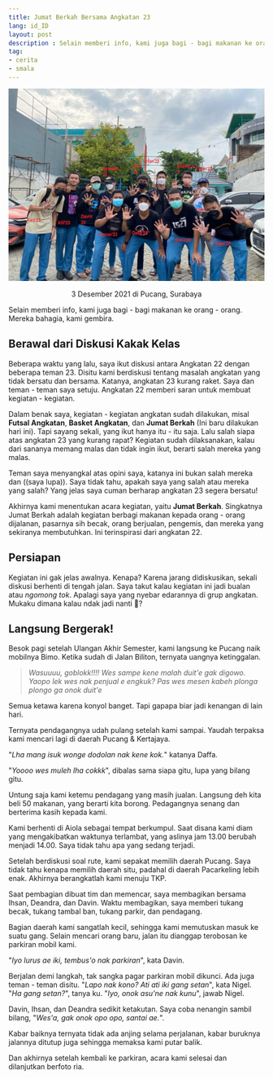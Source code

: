 ```yaml
---
title: Jumat Berkah Bersama Angkatan 23
lang: id_ID
layout: post
description : Selain memberi info, kami juga bagi - bagi makanan ke orang - orang. Mereka bahagia, kami gembira. 
tag: 
- cerita
- smala
---
```

![](/media/jumatberkah.jpeg)
<center><p>3 Desember 2021 di Pucang, Surabaya</p></center>

Selain memberi info, kami juga bagi - bagi makanan ke orang - orang. Mereka bahagia, kami gembira.

## Berawal dari Diskusi Kakak Kelas
Beberapa waktu yang lalu, saya ikut diskusi antara Angkatan 22 dengan beberapa teman 23. Disitu kami berdiskusi tentang masalah angkatan yang tidak bersatu dan bersama. Katanya, angkatan 23 kurang raket. Saya dan teman - teman saya setuju. Angkatan 22 memberi saran untuk membuat kegiatan - kegiatan.

Dalam benak saya, kegiatan - kegiatan angkatan sudah dilakukan, misal **Futsal Angkatan**, **Basket Angkatan**, dan **Jumat Berkah** (Ini baru dilakukan hari ini). Tapi sayang sekali, yang ikut hanya itu - itu saja. Lalu salah siapa atas angkatan 23 yang kurang rapat? Kegiatan sudah dilaksanakan, kalau dari sananya memang malas dan tidak ingin ikut, berarti salah mereka yang malas.

Teman saya menyangkal atas opini saya, katanya ini bukan salah mereka dan ((saya lupa)). Saya tidak tahu, apakah saya yang salah atau mereka yang salah? Yang jelas saya cuman berharap angkatan 23 segera bersatu!

Akhirnya kami menentukan acara kegiatan, yaitu **Jumat Berkah**. Singkatnya Jumat Berkah adalah kegiatan berbagi makanan kepada orang - orang dijalanan, pasarnya sih becak, orang berjualan, pengemis, dan mereka yang sekiranya membutuhkan. Ini terinspirasi dari angkatan 22.

## Persiapan
Kegiatan ini gak jelas awalnya. Kenapa? Karena jarang didiskusikan, sekali diskusi berhenti di tengah jalan. Saya takut kalau kegiatan ini jadi bualan atau *ngomong tok*. Apalagi saya yang nyebar edarannya di grup angkatan. Mukaku dimana kalau ndak jadi nanti 🤣?

## Langsung Bergerak!
Besok pagi setelah Ulangan Akhir Semester, kami langsung ke Pucang naik mobilnya Bimo. Ketika sudah di Jalan Biliton, ternyata uangnya ketinggalan. 

> *Wasuuuu, goblokk!!!! Wes sampe kene malah duit'e gak digowo. Yaopo lek wes nak penjual e engkuk? Pas wes mesen kabeh plonga plongo ga onok duit'e* 

Semua ketawa karena konyol banget. Tapi gapapa biar jadi kenangan di lain hari.

Ternyata pendagangnya udah pulang setelah kami sampai. Yaudah terpaksa kami mencari lagi di daerah Pucang & Kertajaya.

"*Lha mang isuk wonge dodolan nak kene kok.*" katanya Daffa. 

"*Yoooo wes muleh lha cokkk*", dibalas sama siapa gitu, lupa yang bilang gitu.

Untung saja kami ketemu pendagang yang masih jualan. Langsung deh kita beli 50 makanan, yang berarti kita borong. Pedagangnya senang dan berterima kasih kepada kami.

Kami berhenti di Aiola sebagai tempat berkumpul. Saat disana kami diam yang mengakibatkan waktunya terlambat, yang aslinya jam 13.00 berubah menjadi 14.00. Saya tidak tahu apa yang sedang terjadi.

Setelah berdiskusi soal rute, kami sepakat memilih daerah Pucang. Saya tidak tahu kenapa memilih daerah situ, padahal di daerah Pacarkeling lebih enak. Akhirnya berangkatlah kami menuju TKP.

Saat pembagian dibuat tim dan memencar, saya membagikan bersama Ihsan, Deandra, dan Davin. Waktu membagikan, saya memberi tukang becak, tukang tambal ban, tukang parkir, dan pendagang.

Bagian daerah kami sangatlah kecil, sehingga kami memutuskan masuk ke suatu gang. Selain mencari orang baru, jalan itu dianggap terobosan ke parkiran mobil kami. 

"*Iyo lurus ae iki, tembus'o nak parkiran*", kata Davin.

Berjalan demi langkah, tak sangka pagar parkiran mobil dikunci. Ada juga teman - teman disitu. 
"*Lapo nak kono? Ati ati iki gang setan*", kata Nigel.
"*Ha gang setan?*", tanya ku.
"*Iyo, onok asu'ne nak kunu*", jawab Nigel.

Davin, Ihsan, dan Deandra sedikit ketakutan. Saya coba nenangin sambil bilang, "*Wes'a, gak onok opo opo, santai ae.*".

Kabar baiknya ternyata tidak ada anjing selama perjalanan, kabar buruknya jalannya ditutup juga sehingga memaksa kami putar balik.

Dan akhirnya setelah kembali ke parkiran, acara kami selesai dan dilanjutkan berfoto ria.
